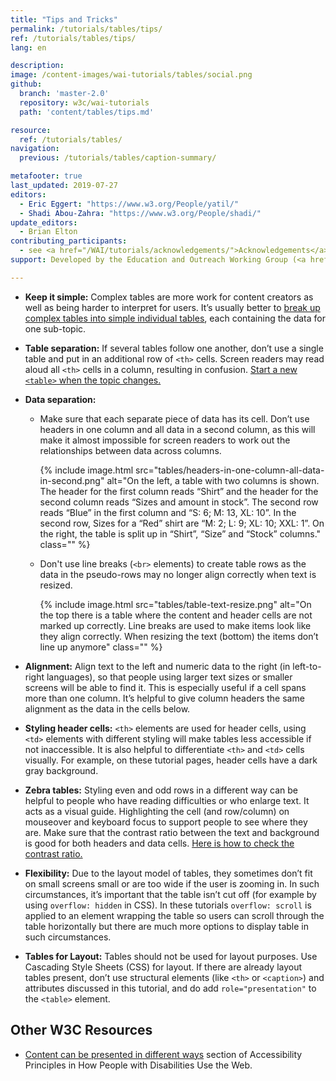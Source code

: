 ```yaml
---
title: "Tips and Tricks"
permalink: /tutorials/tables/tips/
ref: /tutorials/tables/tips/
lang: en

description:
image: /content-images/wai-tutorials/tables/social.png
github:
  branch: 'master-2.0'
  repository: w3c/wai-tutorials
  path: 'content/tables/tips.md'

resource:
  ref: /tutorials/tables/
navigation:
  previous: /tutorials/tables/caption-summary/

metafooter: true
last_updated: 2019-07-27
editors:
  - Eric Eggert: "https://www.w3.org/People/yatil/"
  - Shadi Abou-Zahra: "https://www.w3.org/People/shadi/"
update_editors:
  - Brian Elton
contributing_participants:
  - see <a href="/WAI/tutorials/acknowledgements/">Acknowledgements</a>
support: Developed by the Education and Outreach Working Group (<a href="https://www.w3.org/groups/wg/eowg">EOWG</a>). Developed with support from the <a href="https://www.w3.org/WAI/ACT/">WAI-ACT project</a>, co-funded by the <strong>European Commission <abbr title="Information Society Technologies">IST</abbr> Programme</strong>.

---
```


-   **Keep it simple:** Complex tables are more work for content creators as well as being harder to interpret for users. It’s usually better to [break up complex tables into simple individual tables](/tutorials/tables/multi-level/#split-up-multi-level-tables), each containing the data for one sub-topic.

-   **Table separation:** If several tables follow one another, don’t use a single table and put in an additional row of `<th>` cells. Screen readers may read aloud all `<th>` cells in a column, resulting in confusion. [Start a new `<table>` when the topic changes.](/tutorials/tables/multi-level/#split-up-multi-level-tables)

-   **Data separation:**

    - Make sure that each separate piece of data has its cell. Don’t use headers in one column and all data in a second column, as this will make it almost impossible for screen readers to work out the relationships between data across columns.

      {% include image.html src="tables/headers-in-one-column-all-data-in-second.png" alt="On the left, a table with two columns is shown. The header for the first column reads “Shirt” and the header for the second column reads “Sizes and amount in stock”. The second row reads “Blue” in the first column and “S: 6; M: 13, XL: 10”. In the second row, Sizes for a “Red” shirt are “M: 2; L: 9; XL: 10; XXL: 1”. On the right, the table is split up in “Shirt”, “Size” and “Stock” columns." class="" %}

    - Don't use line breaks (`<br>` elements) to create table rows as the data in the pseudo-rows may no longer align correctly when text is resized.

      {% include image.html src="tables/table-text-resize.png" alt="On the top there is a table where the content and header cells are not marked up correctly. Line breaks are used to make items look like they align correctly. When resizing the text (bottom) the items don’t line up anymore" class="" %}

-   **Alignment:** Align text to the left and numeric data to the right (in left-to-right languages), so that people using larger text sizes or smaller screens will be able to find it. This is especially useful if a cell spans more than one column. It’s  helpful to give column headers the same alignment as the data in the cells below.

-   **Styling header cells:** `<th>` elements are used for header cells, using `<td>` elements with different styling will make tables less accessible if not inaccessible. It is also helpful to differentiate `<th>` and `<td>` cells visually. For example, on these tutorial pages, header cells have a dark gray background.

-   **Zebra tables:** Styling even and odd rows in a different way can be helpful to people who have reading difficulties or who enlarge text. It acts as a visual guide. Highlighting the cell (and row/column) on mouseover and keyboard focus to support people to see where they are. Make sure that the contrast ratio between the text and background is good for both headers and data cells. [Here is how to check the contrast ratio.](https://www.w3.org/WAI/eval/preliminary#contrast)

-   **Flexibility:** Due to the layout model of tables, they sometimes don’t fit on small screens small or are too wide if the user is zooming in. In such circumstances, it’s important that the table isn’t cut off (for example by using `overflow: hidden` in CSS). In these tutorials `overflow: scroll` is applied to an element wrapping the table so users can scroll through the table horizontally but there are much more options to display table in such circumstances.

-   **Tables for Layout:** Tables should not be used for layout purposes. Use Cascading Style Sheets (CSS) for layout. If there are already layout tables present, don’t use structural elements (like `<th>` or `<caption>`) and attributes discussed in this tutorial, and do add `role="presentation"` to the `<table>` element.

## Other W3C Resources

-   [Content can be presented in different ways](https://www.w3.org/WAI/intro/people-use-web/principles#adaptable) section of Accessibility Principles in How People with Disabilities Use the Web.
